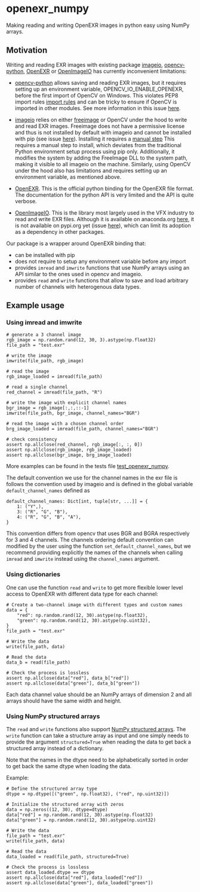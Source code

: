 # openexr_numpy

Making reading and writing OpenEXR images in python easy using NumPy arrays.

## Motivation

Writing and reading EXR images with existing package [imageio](https://imageio.readthedocs.io/en/stable/), [opencv-python](https://pypi.org/project/opencv-python/), [OpenEXR](https://pypi.org/project/OpenEXR/) or [OpenImageIO](https://openimageio.readthedocs.io/en/v2.5.9.0/) has currently inconvenient limitations:

* [opencv-python](https://pypi.org/project/opencv-python/) allows saving and reading EXR images, but it requires setting up an environment variable, OPENCV_IO_ENABLE_OPENEXR, before the first import of OpenCV on Windows. This violates PEP8 import rules [import rules](https://peps.python.org/pep-0008/#imports) and can be tricky to ensure if OpenCV is imported in other modules. See more information in this issue [here](https://github.com/opencv/opencv/issues/24470).

* [imageio](https://imageio.readthedocs.io/en/stable/) relies on either [freeimage](https://freeimage.sourceforge.io/) or OpenCV under the hood to write and read EXR images. Freeimage does not have a permissive license and thus is not installed by default with imageio and cannot be installed with pip (see issue [here](https://github.com/imageio/imageio/issues/809)). Installing it requires a [manual step](https://imageio.readthedocs.io/en/stable/_autosummary/imageio.plugins.freeimage.html#module-imageio.plugins.freeimage) This requires a manual step to install, which deviates from the traditional Python environment setup process using pip only. Additionally, it modifies the system by adding the FreeImage DLL to the system path, making it visible to all imageio on the machine. Similarly, using OpenCV under the hood also has limitations and requires setting up an environment variable, as mentioned above.

* [OpenEXR](https://pypi.org/project/OpenEXR/). This is the official python binding for the OpenEXR file format. The documentation for the python API is very limited and the API is quite verbose. 

* [OpenImageIO](https://openimageio.readthedocs.io/en/v2.5.9.0/). This is the library most largely used in the VFX industry to read and write EXR files. Although it is available on anaconda.org [here](https://anaconda.org/conda-forge/openimageio), it is not available on pypi.org yet (issue [here](https://github.com/AcademySoftwareFoundation/OpenImageIO/pull/4011)), which can limit its adoption as a dependency in other packages.

Our package is a wrapper around OpenEXR binding that: 
* can be installed with pip
* does not require to setup any environment variable before any import 
* provides `imread` and `imwrite` functions that use NumPy arrays using an API similar to the ones used in opencv and imageio. 
* provides `read` and `write` functions that allow to save and load arbitrary number of channels with heterogenous data types.

## Example usage 

### Using imread and imwrite
```
# generate a 3 channel image
rgb_image = np.random.rand(12, 30, 3).astype(np.float32)
file_path = "test.exr"

# write the image
imwrite(file_path, rgb_image)

# read the image
rgb_image_loaded = imread(file_path)

# read a single channel
red_channel = imread(file_path, "R")

# write the image with explicit channel names
bgr_image = rgb_image[:,:,::-1]
imwrite(file_path, bgr_image, channel_names="BGR")

# read the image with a chosen channel order
brg_image_loaded = imread(file_path, channel_names="BGR")

# check consistency
assert np.allclose(red_channel, rgb_image[:, :, 0])
assert np.allclose(rgb_image, rgb_image_loaded)
assert np.allclose(bgr_image, brg_image_loaded)
```


More examples can be found in the tests file [test_openexr_numpy](tests/test_openexr_numpy.py).

The default convention we use for the channel names in the exr file is follows the convention used by imageio and is defined in the global variable `default_channel_names` defined as
```
default_channel_names: Dict[int, tuple[str, ...]] = {
    1: ("Y",),
    3: ("R", "G", "B"),
    4: ("R", "G", "B", "A"),
}
```
This convention differs from opencv that uses BGR and BGRA respectively for 3 and 4 channels.
The channels ordering default convention can modified by the user using the function `set_default_channel_names`, but we recommend providing explicitly the names of the channels when calling `imread` and `imwrite` instead using the `channel_names` argument.

### Using dictionaries

One can use the function `read` and `write` to get more flexible lower level access to OpenEXR with different data type for each channel: 
```
# Create a two-channel image with different types and custom names
data = {
    "red": np.random.rand(12, 30).astype(np.float32),
    "green": np.random.rand(12, 30).astype(np.uint32),
}
file_path = "test.exr"

# Write the data
write(file_path, data)

# Read the data
data_b = read(file_path)

# Check the process is lossless
assert np.allclose(data["red"], data_b["red"])
assert np.allclose(data["green"], data_b["green"])
```
Each data channel value should be an NumPy arrays of dimension 2 and all arrays should have the same width and height.


### Using NumPy structured arrays

The `read` and `write` functions also support [NumPy structured arrays](https://numpy.org/doc/stable/user/basics.rec.html). The 
`write` function can take a structure array as input and one simply needs to provide the argument  `structured=True` when reading the data to get back a structured array instead of a dictionary.

Note that the names in the dtype need to be alphabetically sorted in order to get back the same dtype when loading the data.

Example:
```
# Define the structured array type
dtype = np.dtype([("green", np.float32), ("red", np.uint32)])

# Initialize the structured array with zeros
data = np.zeros((12, 30), dtype=dtype)
data["red"] = np.random.rand(12, 30).astype(np.float32)
data["green"] = np.random.rand(12, 30).astype(np.uint32)

# Write the data
file_path = "test.exr"
write(file_path, data)

# Read the data
data_loaded = read(file_path, structured=True)

# Check the process is lossless
assert data_loaded.dtype == dtype
assert np.allclose(data["red"], data_loaded["red"])
assert np.allclose(data["green"], data_loaded["green"])
 ```



